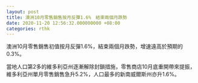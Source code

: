 ```yaml
---
layout: post
title: 澳洲10月零售銷售按月反彈1.6%　結束兩個月跌勢
date: 2020-11-20 12:56:32.000000000 +08:00
categories: rthk
---
```


澳洲10月零售銷售初值按月反彈1.6%，結束兩個月跌勢，增速遠高於預期的0.3%。

當地人口第2多的維多利亞州逐漸解除封鎖措施，零售商店10月底重開帶來提振，維多利亞州單月零售銷售急升5.2%，人口最多的新南威爾斯州亦升1.6%。
